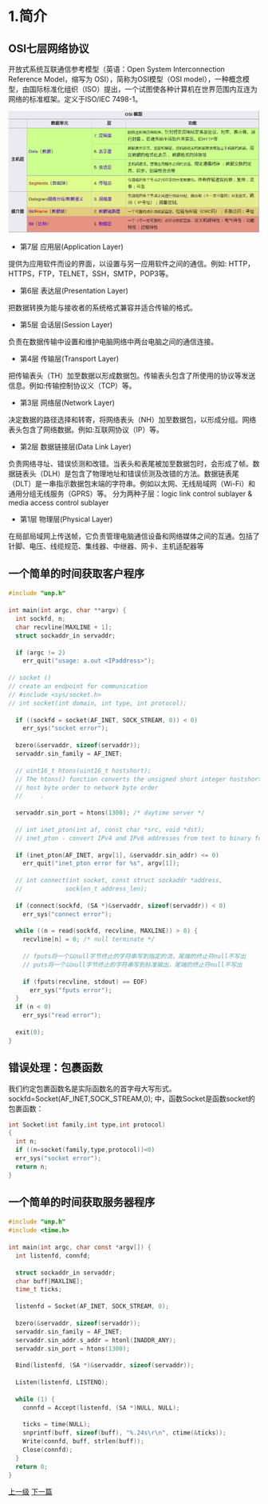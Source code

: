 # 1.简介

## OSI七层网络协议

开放式系统互联通信参考模型（英语：Open System Interconnection Reference Model，缩写为 OSI），简称为OSI模型（OSI model），一种概念模型，由国际标准化组织（ISO）提出，一个试图使各种计算机在世界范围内互连为网络的标准框架。定义于ISO/IEC 7498-1。

![](../images/intro_201710281828_1.png)

* 第7层 应用层(Application Layer)

提供为应用软件而设的界面，以设置与另一应用软件之间的通信。例如: HTTP，HTTPS，FTP，TELNET，SSH，SMTP，POP3等。

* 第6层 表达层(Presentation Layer)

把数据转换为能与接收者的系统格式兼容并适合传输的格式。

* 第5层 会话层(Session Layer)

负责在数据传输中设置和维护电脑网络中两台电脑之间的通信连接。

* 第4层 传输层(Transport Layer)

把传输表头（TH）加至数据以形成数据包。传输表头包含了所使用的协议等发送信息。例如:传输控制协议义（TCP）等。
* 第3层 网络层(Network Layer)

决定数据的路径选择和转寄，将网络表头（NH）加至数据包，以形成分组。网络表头包含了网络数据。例如:互联网协议（IP）等。

* 第2层 数据链接层(Data Link Layer)

负责网络寻址、错误侦测和改错。当表头和表尾被加至数据包时，会形成了帧。数据链表头（DLH）是包含了物理地址和错误侦测及改错的方法。数据链表尾（DLT）是一串指示数据包末端的字符串。例如以太网、无线局域网（Wi-Fi）和通用分组无线服务（GPRS）等。
分为两种子层：logic link control sublayer & media access control sublayer

* 第1层 物理层(Physical Layer)

在局部局域网上传送帧，它负责管理电脑通信设备和网络媒体之间的互通。包括了针脚、电压、线缆规范、集线器、中继器、网卡、主机适配器等


## 一个简单的时间获取客户程序

```c
#include "unp.h"

int main(int argc, char **argv) {
  int sockfd, n;
  char recvline[MAXLINE + 1];
  struct sockaddr_in servaddr;

  if (argc != 2)
    err_quit("usage: a.out <IPaddress>");

// socket ()
// create an endpoint for communication
// #include <sys/socket.h>
// int socket(int domain, int type, int protocol);

  if ((sockfd = socket(AF_INET, SOCK_STREAM, 0)) < 0)
    err_sys("socket error");

  bzero(&servaddr, sizeof(servaddr));
  servaddr.sin_family = AF_INET;

  // uint16_t htons(uint16_t hostshort);
  // The htons() function converts the unsigned short integer hostshort from
  // host byte order to network byte order
  //     .

  servaddr.sin_port = htons(1300); /* daytime server */

  // int inet_pton(int af, const char *src, void *dst);
  // inet_pton - convert IPv4 and IPv6 addresses from text to binary form

  if (inet_pton(AF_INET, argv[1], &servaddr.sin_addr) <= 0)
    err_quit("inet_pton error for %s", argv[1]);

  // int connect(int socket, const struct sockaddr *address,
  //            socklen_t address_len);

  if (connect(sockfd, (SA *)&servaddr, sizeof(servaddr)) < 0)
    err_sys("connect error");

  while ((n = read(sockfd, recvline, MAXLINE)) > 0) {
    recvline[n] = 0; /* null terminate */

    // fputs将一个以null字节终止的字符串写到指定的流，尾端的终止符null不写出
    // puts将一个以null字节终止的字符串写到标准输出，尾端的终止符null不写出

    if (fputs(recvline, stdout) == EOF)
      err_sys("fputs error");
  }
  if (n < 0)
    err_sys("read error");

  exit(0);
}

```

## 错误处理：包裹函数

我们约定包裹函数名是实际函数名的首字母大写形式。
sockfd=Socket(AF_INET,SOCK_STREAM,0);
中，函数Socket是函数socket的包裹函数：
```c
int Socket(int family,int type,int protocol)
{
  int n;
  if ((n=socket(family,type,protocol))<0)
  err_sys("socket error");
  return n;
}
```

## 一个简单的时间获取服务器程序

```c
#include "unp.h"
#include <time.h>

int main(int argc, char const *argv[]) {
  int listenfd, connfd;

  struct sockaddr_in servaddr;
  char buff[MAXLINE];
  time_t ticks;

  listenfd = Socket(AF_INET, SOCK_STREAM, 0);

  bzero(&servaddr, sizeof(servaddr));
  servaddr.sin_family = AF_INET;
  servaddr.sin_addr.s_addr = htonl(INADDR_ANY);
  servaddr.sin_port = htons(1300);

  Bind(listenfd, (SA *)&servaddr, sizeof(servaddr));

  Listen(listenfd, LISTENQ);

  while (1) {
    connfd = Accept(listenfd, (SA *)NULL, NULL);

    ticks = time(NULL);
    snprintf(buff, sizeof(buff), "%.24s\r\n", ctime(&ticks));
    Write(connfd, buff, strlen(buff));
    Close(connfd);
  }
  return 0;
}
```
[上一级](base.md)
[下一篇](transport_layer.md)
